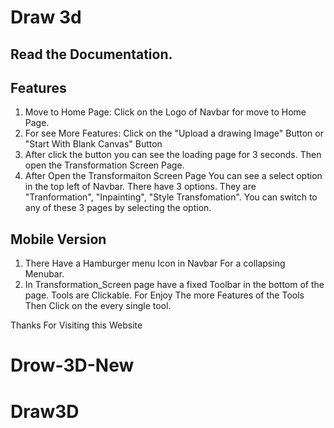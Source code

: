 # Draw 3d
## Read the Documentation.

## Features

1. Move to Home Page: Click on the Logo of Navbar for move to Home Page.
2. For see More Features: Click on the "Upload a drawing Image" Button or "Start With Blank Canvas" Button
3. After click the button you can see the loading page for 3 seconds. Then open the Transformation Screen Page.
4. After Open the Transformaiton Screen Page You can see a select option in the top left of Navbar. There have 3 options. They are "Tranformation", "Inpainting", "Style Transfomation". You can switch to any of these 3 pages by selecting the option.

## Mobile Version
1. There Have a Hamburger menu Icon in Navbar For a collapsing Menubar.
2. In Transformation_Screen page have a fixed Toolbar in the bottom of the page. Tools are Clickable. For Enjoy The more Features of the Tools Then Click on the every single tool.

Thanks For Visiting this Website
# Drow-3D-New
# Draw3D
